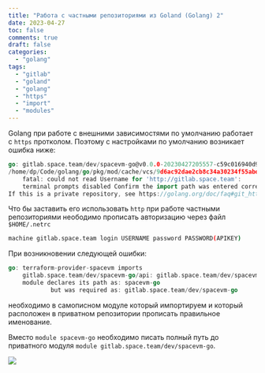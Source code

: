 ```yaml
---
title: "Работа с частными репозиториями из Goland (Golang) 2"
date: 2023-04-27
toc: false
comments: true
draft: false
categories: 
  - "golang"
tags: 
  - "gitlab"
  - "goland"
  - "golang"
  - "https"
  - "import"
  - "modules"
---
```

Golang при работе с внешними зависимостями по умолчанию работает с `https` протколом. Поэтому с настройками по умолчанию возникает ошибка ниже:

```go
go: gitlab.space.team/dev/spacevm-go@v0.0.0-20230427205557-c59c016940d9: invalid version: git ls-remote -q origin in 
/home/dp/Code/golang/go/pkg/mod/cache/vcs/9d6ac92dae2cb8c34a30234f55abdae32ec5751ebe1104a5d00259017d7295a9: exit status 128:
	fatal: could not read Username for 'http://gitlab.space.team':
	terminal prompts disabled Confirm the import path was entered correctly.
If this is a private repository, see https://golang.org/doc/faq#git_https for additional information.
```

<!--more-->

Что бы заставить его использовать `http` при работе частными репозиториями неободимо прописать авторизацию через файл `$HOME/.netrc`

```bash
machine gitlab.space.team login USERNAME password PASSWORD(APIKEY)
```

При возникновении следующей ошибки:

```go
go: terraform-provider-spacevm imports
	gitlab.space.team/dev/spacevm-go/api: gitlab.space.team/dev/spacevm-go@v0.0.0-20230302093536-f65e5b53e820: parsing go.mod:
	module declares its path as: spacevm-go
	        but was required as: gitlab.space.team/dev/spacevm-go
```

необходимо в самописном модуле который импортируем и который расположен в приватном репозитории прописать правильное именование.

Вместо `module spacevm-go` необходимо писать полный путь до приватного модуля `module gitlab.space.team/dev/spacevm-go`.

![](/images/2023/04/gomod.png)

